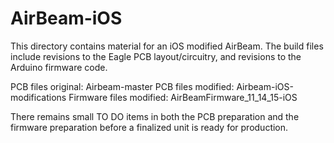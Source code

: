 # AirBeam-iOS
This directory contains material for an iOS modified AirBeam.  The build files include revisions to the Eagle PCB layout/circuitry, and revisions to the Arduino firmware code.

PCB files original: Airbeam-master
PCB files modified: Airbeam-iOS-modifications
Firmware files modified: AirBeamFirmware_11_14_15-iOS 

There remains small TO DO items in both the PCB preparation and the firmware preparation before a finalized unit is ready for production.

